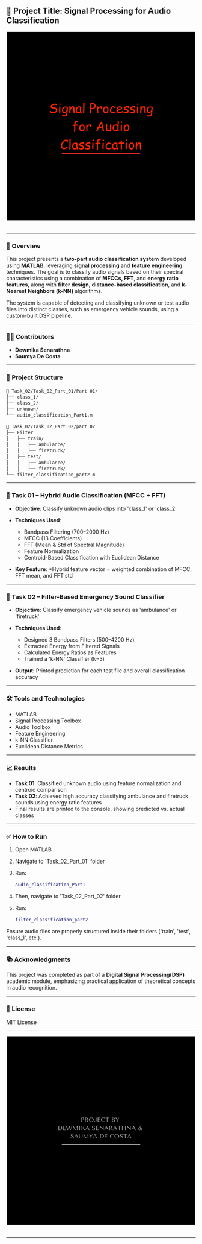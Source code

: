 ## 📌 Project Title: **Signal Processing for Audio Classification**

<div align="center">
  <img src="Title.png" alt="Topic">
</div><br>


---

### 🧠 Overview

This project presents a **two-part audio classification system** developed using **MATLAB**, leveraging **signal processing** and **feature engineering** techniques. The goal is to classify audio signals based on their spectral characteristics using a combination of **MFCCs, FFT**, and **energy ratio features**, along with **filter design**, **distance-based classification**, and **k-Nearest Neighbors (k-NN)** algorithms.

The system is capable of detecting and classifying unknown or test audio files into distinct classes, such as emergency vehicle sounds, using a custom-built DSP pipeline.

---

### 🧑‍💻 Contributors

* **Dewmika Senarathna**
* **Saumya De Costa**

---

### 📂 Project Structure

```
📁 Task_02/Task_02_Part_01/Part 01/
├── class_1/
├── class_2/
├── unknown/
└── audio_classification_Part1.m
```

```
📁 Task_02/Task_02_Part_02/part 02
├── Filter
│   ├── train/
│   │   ├── ambulance/
│   │   └── firetruck/
│   ├── test/
│   │   ├── ambulance/
│   │   └── firetruck/
└── filter_classification_part2.m      
```

---

### 🎯 Task 01 – **Hybrid Audio Classification (MFCC + FFT)**

* **Objective**: Classify unknown audio clips into 'class_1' or 'class_2'
* **Techniques Used**:
  * Bandpass Filtering (700–2000 Hz)
  * MFCC (13 Coefficients)
  * FFT (Mean & Std of Spectral Magnitude)
  * Feature Normalization
  * Centroid-Based Classification with Euclidean Distance

* **Key Feature**: 
  *Hybrid feature vector = weighted combination of MFCC, FFT mean, and FFT std

---

### 🎯 Task 02 – **Filter-Based Emergency Sound Classifier**

* **Objective**: Classify emergency vehicle sounds as 'ambulance' or 'firetruck'
* **Techniques Used**:
  * Designed 3 Bandpass Filters (500–4200 Hz)
  * Extracted Energy from Filtered Signals
  * Calculated Energy Ratios as Features
  * Trained a 'k-NN' Classifier (k=3)

* **Output**: Printed prediction for each test file and overall classification accuracy

---

### 🛠️ Tools and Technologies

* MATLAB
* Signal Processing Toolbox
* Audio Toolbox
* Feature Engineering
* k-NN Classifier
* Euclidean Distance Metrics

---

### 📈 Results

* **Task 01**: Classified unknown audio using feature normalization and centroid comparison
* **Task 02**: Achieved high accuracy classifying ambulance and firetruck sounds using energy ratio features
* Final results are printed to the console, showing predicted vs. actual classes

---

### ✅ How to Run

1. Open MATLAB
2. Navigate to 'Task_02_Part_01' folder
3. Run:

   ```matlab
   audio_classification_Part1
   ```

4. Then, navigate to 'Task_02_Part_02' folder

5. Run:

   ```matlab
   filter_classification_part2
   ```

Ensure audio files are properly structured inside their folders ('train', 'test', 'class_1', etc.).

---

### 📚 Acknowledgments

This project was completed as part of a **Digital Signal Processing(DSP)** academic module, emphasizing practical application of theoretical concepts in audio recognition.

---

### 📎 License

MIT License

---

<div align="center">
  <img src="Team.png" alt="Team">
</div><br>

---
